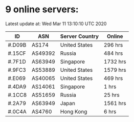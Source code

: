 # 9 online servers:

Latest update at: Wed Mar 11 13:10:10 UTC 2020

| ID | ASN | Server Country | Online |
| -- | --- | -------------- | ------ |
| #.D09B | AS174 | United States | 296 hrs |
| #.15CF | AS49392 | Russia | 484 hrs |
| #.7F1D | AS63949 | Singapore | 1732 hrs |
| #.9FC3 | AS53889 | United States | 1579 hrs |
| #.E069 | AS40065 | United States | 469 hrs |
| #.4DA9 | AS14061 | Singapore | 1 hrs |
| #.1CC8 | AS51659 | Russia | 25 hrs |
| #.2A79 | AS63949 | Japan | 1561 hrs |
| #.0C4A | AS4760 | Hong Kong | 6 hrs |

